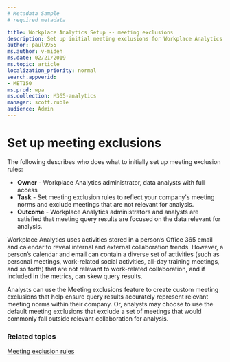 ```yaml
---
# Metadata Sample
# required metadata

title: Workplace Analytics Setup -- meeting exclusions
description: Set up initial meeting exclusions for Workplace Analytics
author: paul9955
ms.author: v-mideh
ms.date: 02/21/2019
ms.topic: article
localization_priority: normal 
search.appverid:
- MET150
ms.prod: wpa
ms.collection: M365-analytics
manager: scott.ruble
audience: Admin
---
```


# Set up meeting exclusions

The following describes who does what to initially set up meeting exclusion rules:

* **Owner** - Workplace Analytics administrator, data analysts with full access
* **Task** - Set meeting exclusion rules to reflect your company's meeting norms and exclude meetings that are not relevant for analysis.  
* **Outcome** - Workplace Analytics administrators and analysts are satisfied that meeting query results are focused on the data relevant for analysis.

Workplace Analytics uses activities stored in a person’s Office 365 email and calendar to reveal internal and external collaboration trends. However, a person’s calendar and email can contain a diverse set of activities (such as personal meetings, work-related social activities, all-day training meetings, and so forth) that are not relevant to work-related collaboration, and if included in the metrics, can skew query results.

Analysts can use the Meeting exclusions feature to create custom meeting exclusions that help ensure query results accurately represent relevant meeting norms within their company. Or, analysts may choose to use the default meeting exclusions that exclude a set of meetings that would commonly fall outside relevant collaboration for analysis.

### Related topics

[Meeting exclusion rules](../Tutorials/meeting-exclusions-intro.md)

<!-- former topics 
[Understand meeting exclusions](../Use/Understand-meeting-exclusions.md)

[Create custom meeting exclusions](../Use/Create-custom-meeting-exclusions-rules.md)
-->